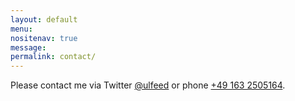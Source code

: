 ```yaml
---
layout: default
menu:
nositenav: true
message:
permalink: contact/
---
```

Please contact me via Twitter <a href="http://twitter.com/ulfeed">@ulfeed</a> or phone <a href="tel:+49 163 2505164">+49 163 2505164</a>.
